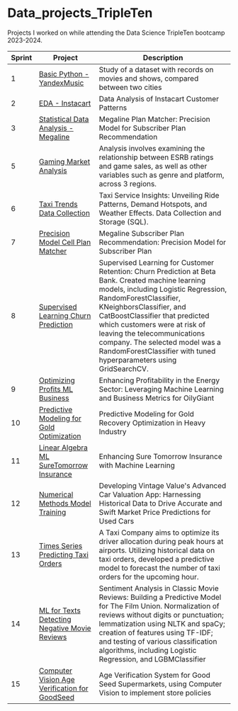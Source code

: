 # Data_projects_TripleTen

Projects I worked on while attending the Data Science TripleTen bootcamp 2023-2024.


|Sprint | Project | Description    |
|-------------|-------------|-------------|
| 1| [Basic Python - YandexMusic](https://github.com/zoeyvero/Basic-Python-Yandex.Music) | Study of a dataset with records on movies and shows, compared between two cities |
| 2 | [EDA - Instacart](https://github.com/zoeyvero/EDA_Instacart) | Data Analysis of Instacart Customer Patterns |
| 3 | [Statistical Data Analysis - Megaline](https://github.com/zoeyvero/Statistical-Data-Analysis-Megaline) | Megaline Plan Matcher: Precision Model for Subscriber Plan Recommendation |
| 5 | [Gaming Market Analysis](https://github.com/zoeyvero/Gaming-Market-Analysis) | Analysis involves examining the relationship between ESRB ratings and game sales, as well as other variables such as genre and platform, across 3 regions. |
| 6 | [Taxi Trends Data Collection](https://github.com/zoeyvero/Taxi-Trends-Data-Collection) | Taxi Service Insights: Unveiling Ride Patterns, Demand Hotspots, and Weather Effects. Data Collection and Storage (SQL). |
| 7 | [Precision Model Cell Plan Matcher](https://github.com/zoeyvero/Precision-Model-Plan-Matcher) | Megaline Subscriber Plan Recommendation: Precision Model for Subscriber Plan |
| 8 | [Supervised Learning Churn Prediction](https://github.com/zoeyvero/Supervised-Learning-Churn-Prediction) | Supervised Learning for Customer Retention: Churn Prediction at Beta Bank. Created machine learning models, including Logistic Regression, RandomForestClassifier, KNeighborsClassifier, and CatBoostClassifier that predicted which customers were at risk of leaving the telecommunications company. The selected model was a RandomForestClassifier with tuned hyperparameters using GridSearchCV.|
| 9 | [Optimizing Profits ML Business](https://github.com/zoeyvero/Optimizing-Profits-ML-Business) | Enhancing Profitability in the Energy Sector: Leveraging Machine Learning and Business Metrics for OilyGiant |
| 10 | [Predictive Modeling for Gold Optimization](https://github.com/zoeyvero/Predictive-Modeling-for-Gold-Optimization) | Predictive Modeling for Gold Recovery Optimization in Heavy Industry |
| 11 | [Linear Algebra ML SureTomorrow Insurance](https://github.com/zoeyvero/Linear-Algebra-ML-SureTomorrow) | Enhancing Sure Tomorrow Insurance with Machine Learning |
| 12 | [Numerical Methods Model Training](https://github.com/zoeyvero/Numerical-Methods-Model-Training) | Developing Vintage Value's Advanced Car Valuation App: Harnessing Historical Data to Drive Accurate and Swift Market Price Predictions for Used Cars |
| 13 | [Times Series Predicting Taxi Orders](https://github.com/zoeyvero/Time-Series-Predicting-Taxi-Orders) | A Taxi Company aims to optimize its driver allocation during peak hours at airports. Utilizing historical data on taxi orders, developed a predictive model to forecast the number of taxi orders for the upcoming hour. |
| 14 | [ML for Texts Detecting Negative Movie Reviews](https://github.com/zoeyvero/ML-for-Texts-Detecting-Negative-Movie-Reviews) | Sentiment Analysis in Classic Movie Reviews: Building a Predictive Model for The Film Union. Normalization of reviews without digits or punctuation; lemmatization using NLTK and spaCy; creation of features using TF-IDF; and testing of various classification algorithms, including Logistic Regression, and LGBMClassifier |
| 15 | [Computer Vision Age Verification for GoodSeed](https://github.com/zoeyvero/Computer-Vision-Age-Verification-Supermarkets) | Age Verification System for Good Seed Supermarkets, using Computer Vision to implement store policies|
